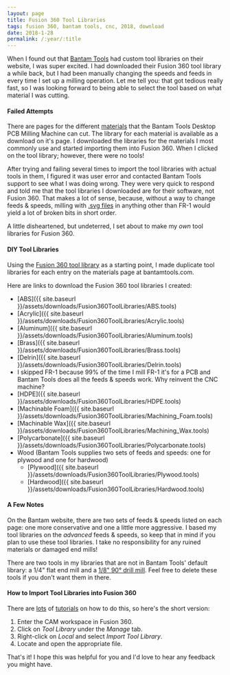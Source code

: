 ```yaml
---
layout: page
title: Fusion 360 Tool Libraries
tags: fusion 360, bantam tools, cnc, 2018, download
date: 2018-1-28
permalink: /:year/:title
---
```

When I found out that [Bantam Tools](http://www.bantamtools.com) had custom tool libraries on their website, I was super excited. I had downloaded their Fusion 360 tool library a while back, but I had been manually changing the speeds and feeds in every time I set up a milling operation. Let me tell you: that got tedious really fast, so I was looking forward to being able to select the tool based on what material I was cutting.

#### Failed Attempts

There are pages for the different [materials](https://support.bantamtools.com/hc/en-us/sections/115000212374-Materials) that the Bantam Tools Desktop PCB Milling Machine can cut. The library for each material is available as a download on it's page. I downloaded the libraries for the materials I most commonly use and started importing them into Fusion 360. When I clicked on the tool library; however, there were no tools!

After trying and failing several times to import the tool libraries with actual tools in them, I figured it was user error and contacted Bantam Tools support to see what I was doing wrong. They were very quick to respond and told me that the tool libraries I downloaded are for their software, not Fusion 360. That makes a lot of sense, because, without a way to change feeds & speeds, milling with [.svg files](https://support.bantamtools.com/hc/en-us/articles/115001668153-SVG-Files) in anything other than FR-1 would yield a lot of broken bits in short order.

A little disheartened, but undeterred, I set about to make my *own* tool libraries for Fusion 360.

#### DIY Tool Libraries

Using the [Fusion 360 tool library](https://support.bantamtools.com/hc/en-us/articles/115001671594-Fusion-360-Tool-Library) as a starting point, I made duplicate tool libraries for each entry on the materials page at bantamtools.com.

Here are links to download the Fusion 360 tool libraries I created:
- [ABS]({{ site.baseurl }}/assets/downloads/Fusion360ToolLibraries/ABS.tools)
- [Acrylic]({{ site.baseurl }}/assets/downloads/Fusion360ToolLibraries/Acrylic.tools)
- [Aluminum]({{ site.baseurl }}/assets/downloads/Fusion360ToolLibraries/Aluminum.tools)
- [Brass]({{ site.baseurl }}/assets/downloads/Fusion360ToolLibraries/Brass.tools)
- [Delrin]({{ site.baseurl }}/assets/downloads/Fusion360ToolLibraries/Delrin.tools)
- I skipped FR-1 because 99% of the time I mill FR-1 it's for a PCB and Bantam Tools does all the feeds & speeds work. Why reinvent the CNC machine?
- [HDPE]({{ site.baseurl }}/assets/downloads/Fusion360ToolLibraries/HDPE.tools)
- [Machinable Foam]({{ site.baseurl }}/assets/downloads/Fusion360ToolLibraries/Machining_Foam.tools)
- [Machinable Wax]({{ site.baseurl }}/assets/downloads/Fusion360ToolLibraries/Machining_Wax.tools)
- [Polycarbonate]({{ site.baseurl }}/assets/downloads/Fusion360ToolLibraries/Polycarbonate.tools)
- Wood (Bantam Tools supplies two sets of feeds and speeds: one for plywood and one for hardwood)
  - [Plywood]({{ site.baseurl }}/assets/downloads/Fusion360ToolLibraries/Plywood.tools)
  - [Hardwood]({{ site.baseurl }}/assets/downloads/Fusion360ToolLibraries/Hardwood.tools)

#### A Few Notes

On the Bantam website, there are two sets of feeds & speeds listed on each page: one more conservative and one a little more aggressive. I based my tool libraries on the *advanced* feeds & speeds, so keep that in mind if you plan to use these tool libraries. I take no responsibility for any ruined materials or damaged end mills!

There are two tools in my libraries that are not in Bantam Tools' default library: a 1/4" flat end mill and a [1/8" 90° drill mill](http://www.lakeshorecarbide.com/18drillmill2flute90deg.aspx).  Feel free to delete these tools if you don't want them in there.

#### How to Import Tool Libraries into Fusion 360

There are [lots](https://knowledge.autodesk.com/support/fusion-360/learn-explore/caas/sfdcarticles/sfdcarticles/How-to-import-a-tool-library-in-Fusion-360.html) of [tutorials](https://www.youtube.com/watch?v=NzBoMkaNBsE) on how to do this, so here's the short version:
1. Enter the CAM workspace in Fusion 360.
2. Click on *Tool Library* under the *Manage* tab.
3. Right-click on *Local* and select *Import Tool Library*.
4. Locate and open the appropriate file.

That's it!  I hope this was helpful for you and I'd love to hear any feedback you might have.

